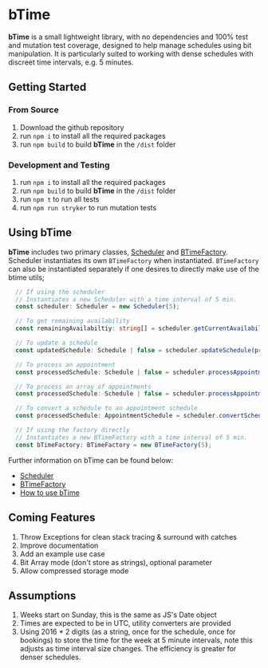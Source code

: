 # bTime

**bTime** is a small lightweight library, with no dependencies and 100% test
and mutation test coverage, designed to help manage schedules using bit 
manipulation.  It is particularly suited to working with dense schedules with 
discreet time intervals, e.g. 5 minutes.

## Getting Started

### From Source

1. Download the github repository
1. run `npm i` to install all the required packages
1. run `npm build` to build **bTime** in the `/dist` folder

### Development and Testing

1. run `npm i` to install all the required packages
1. run `npm build` to build **bTime** in the `/dist` folder
1. run `npm t` to run all tests
1. run `npm run stryker` to run mutation tests

## Using bTime

**bTime** includes two primary classes, [Scheduler](./documentation/scheduler.md) and [BTimeFactory](./documentation/bTimeFactory.md).  
Scheduler instantiates its own `BTimeFactory` when instantiated.  `BTimeFactory` 
can also be instantiated separately if one desires to directly make use of the btime utils;

```typescript
  // If using the scheduler
  // Instantiates a new Scheduler with a time interval of 5 min.
  const scheduler: Scheduler = new Scheduler(5); 

  // To get remaining availability
  const remainingAvailabiltiy: string[] = scheduler.getCurrentAvailability(schedule);

  // To update a schedule
  const updatedSchedule: Schedule | false = scheduler.updateSchedule(proposedSchedule, currentSchedule);

  // To process an appointment
  const processedSchedule: Schedule | false = scheduler.processAppointment(appointment, schedule, ScheduleActions.BOOKING_UPDATE);

  // To process an array of appointments
  const processedSchedule: Schedule | false = scheduler.processAppointments(appointments, schedule, ScheduleActions.BOOKING_UPDATE);

  // To convert a schedule to an appointment schedule
  const processedSchedule: AppointmentSchedule = scheduler.convertScheduleToAppointmentSchedule(schedule);

  // If using the factory directly
  // Instantiates a new BTimeFactory with a time interval of 5 min.
  const bTimeFactory: BTimeFactory = new BTimeFactory(5);  
```

Further information on bTime can be found below:
* [Scheduler](./documentation/scheduler.md)
* [BTimeFactory](./documentation/bTimeFactory.md)
* [How to use bTime](./documentation/howTos.md)

## Coming Features

1. Throw Exceptions for clean stack tracing & surround with catches
1. Improve documentation
1. Add an example use case
1. Bit Array mode (don't store as strings), optional parameter
1. Allow compressed storage mode

## Assumptions

1. Weeks start on Sunday, this is the same as JS's Date object
1. Times are expected to be in UTC, utility converters are provided
1. Using 2016 * 2 digits (as a string, once for the schedule, once for bookings) to store the time for the week at 5 minute intervals, note this adjusts as time interval size changes.  The efficiency is greater for denser schedules.
